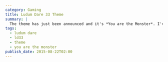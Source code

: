 ```yaml
---
category: Gaming
title: Ludum Dare 33 Theme
summary: |
  The theme has just been announced and it's *You are the Monster*. I've seen that in the voting a few times before. There's probably a tonne of takes on old games, but playing the bad guy, that could be done.
tags: 
  - ludum dare
  - ld33
  - theme
  - you are the monster
publish_date: 2015-08-22T02:00
---
```

